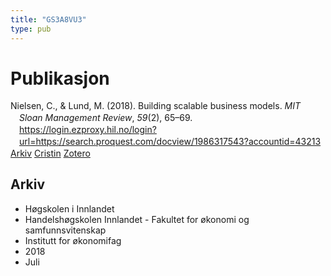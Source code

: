 ```yaml
---
title: "GS3A8VU3"
type: pub
---
```

<h1>Publikasjon</h1>
<article id="csl-bib-container-GS3A8VU3" class="csl-bib-container">
  <div class="csl-bib-body" style="line-height: 1.35; padding-left: 1em; text-indent:-1em;">
  <div class="csl-entry">Nielsen, C., &amp; Lund, M. (2018). Building scalable business models. <i>MIT Sloan Management Review</i>, <i>59</i>(2), 65&#x2013;69. <a href="https://login.ezproxy.hil.no/login?url=https://search.proquest.com/docview/1986317543?accountid=43213">https://login.ezproxy.hil.no/login?url=https://search.proquest.com/docview/1986317543?accountid=43213</a></div>
</div>
  <div class="csl-bib-buttons">
    <a href="#taxonomy-article-GS3A8VU3" class="csl-bib-button">Arkiv</a>
    <a href alt="Cristin URL" class="csl-bib-button">Cristin</a>
    <a href alt="Zotero URL" class="csl-bib-button">Zotero</a>
  </div>
  <div id="csl-bib-meta-container-GS3A8VU3"></div>
</article>
<div id="csl-bib-meta-GS3A8VU3" class="csl-bib-meta">
  <article id="taxonomy-article-GS3A8VU3" class="taxonomy-article">
    <h1>Arkiv</h1>
    <ul>
      <li>Høgskolen i Innlandet</li>
      <li>Handelshøgskolen Innlandet - Fakultet for økonomi og samfunnsvitenskap</li>
      <li>Institutt for økonomifag</li>
      <li>2018</li>
      <li>Juli</li>
    </ul>
  </article>
</div>
